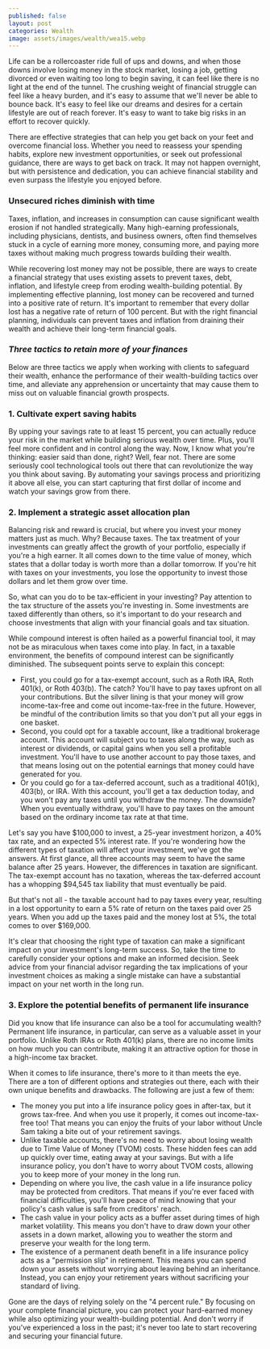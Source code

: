 ```yaml
---
published: false
layout: post
categories: Wealth
image: assets/images/wealth/wea15.webp
---
```


Life can be a rollercoaster ride full of ups and downs, and when those downs involve losing money in the stock market, losing a job, getting divorced or even waiting too long to begin saving, it can feel like there is no light at the end of the tunnel. The crushing weight of financial struggle can feel like a heavy burden, and it's easy to assume that we'll never be able to bounce back. It's easy to feel like our dreams and desires for a certain lifestyle are out of reach forever. It's easy to want to take big risks in an effort to recover quickly.

There are effective strategies that can help you get back on your feet and overcome financial loss. Whether you need to reassess your spending habits, explore new investment opportunities, or seek out professional guidance, there are ways to get back on track. It may not happen overnight, but with persistence and dedication, you can achieve financial stability and even surpass the lifestyle you enjoyed before.

### Unsecured riches diminish with time
Taxes, inflation, and increases in consumption can cause significant wealth erosion if not handled strategically. Many high-earning professionals, including physicians, dentists, and business owners, often find themselves stuck in a cycle of earning more money, consuming more, and paying more taxes without making much progress towards building their wealth.

While recovering lost money may not be possible, there are ways to create a financial strategy that uses existing assets to prevent taxes, debt, inflation, and lifestyle creep from eroding wealth-building potential. By implementing effective planning, lost money can be recovered and turned into a positive rate of return.
It's important to remember that every dollar lost has a negative rate of return of 100 percent. But with the right financial planning, individuals can prevent taxes and inflation from draining their wealth and achieve their long-term financial goals.

### _Three tactics to retain more of your finances_
Below are three tactics we apply when working with clients to safeguard their wealth, enhance the performance of their wealth-building tactics over time, and alleviate any apprehension or uncertainty that may cause them to miss out on valuable financial growth prospects.

### 1. Cultivate expert saving habits
By upping your savings rate to at least 15 percent, you can actually reduce your risk in the market while building serious wealth over time. Plus, you'll feel more confident and in control along the way.
Now, I know what you're thinking: easier said than done, right? Well, fear not. There are some seriously cool technological tools out there that can revolutionize the way you think about saving. By automating your savings process and prioritizing it above all else, you can start capturing that first dollar of income and watch your savings grow from there. 

### 2. Implement a strategic asset allocation plan
Balancing risk and reward is crucial, but where you invest your money matters just as much. Why? Because taxes.
The tax treatment of your investments can greatly affect the growth of your portfolio, especially if you're a high earner. It all comes down to the time value of money, which states that a dollar today is worth more than a dollar tomorrow. If you're hit with taxes on your investments, you lose the opportunity to invest those dollars and let them grow over time.

So, what can you do to be tax-efficient in your investing? Pay attention to the tax structure of the assets you're investing in. Some investments are taxed differently than others, so it's important to do your research and choose investments that align with your financial goals and tax situation.

While compound interest is often hailed as a powerful financial tool, it may not be as miraculous when taxes come into play. In fact, in a taxable environment, the benefits of compound interest can be significantly diminished.
The subsequent points serve to explain this concept:

- First, you could go for a tax-exempt account, such as a Roth IRA, Roth 401(k), or Roth 403(b). The catch? You'll have to pay taxes upfront on all your contributions. But the silver lining is that your money will grow income-tax-free and come out income-tax-free in the future. However, be mindful of the contribution limits so that you don't put all your eggs in one basket.  
- Second, you could opt for a taxable account, like a traditional brokerage account. This account will subject you to taxes along the way, such as interest or dividends, or capital gains when you sell a profitable investment. You'll have to use another account to pay those taxes, and that means losing out on the potential earnings that money could have generated for you.  
- Or you could go for a tax-deferred account, such as a traditional 401(k), 403(b), or IRA. With this account, you'll get a tax deduction today, and you won't pay any taxes until you withdraw the money. The downside? When you eventually withdraw, you'll have to pay taxes on the amount based on the ordinary income tax rate at that time.  

Let's say you have $100,000 to invest, a 25-year investment horizon, a 40% tax rate, and an expected 5% interest rate. If you're wondering how the different types of taxation will affect your investment, we've got the answers.
At first glance, all three accounts may seem to have the same balance after 25 years. However, the differences in taxation are significant. The tax-exempt account has no taxation, whereas the tax-deferred account has a whopping $94,545 tax liability that must eventually be paid.

But that's not all - the taxable account had to pay taxes every year, resulting in a lost opportunity to earn a 5% rate of return on the taxes paid over 25 years. When you add up the taxes paid and the money lost at 5%, the total comes to over $169,000.

It's clear that choosing the right type of taxation can make a significant impact on your investment's long-term success. So, take the time to carefully consider your options and make an informed decision. Seek advice from your financial advisor regarding the tax implications of your investment choices as making a single mistake can have a substantial impact on your net worth in the long run.

### 3. Explore the potential benefits of permanent life insurance
Did you know that life insurance can also be a tool for accumulating wealth? Permanent life insurance, in particular, can serve as a valuable asset in your portfolio. Unlike Roth IRAs or Roth 401(k) plans, there are no income limits on how much you can contribute, making it an attractive option for those in a high-income tax bracket.

When it comes to life insurance, there's more to it than meets the eye. There are a ton of different options and strategies out there, each with their own unique benefits and drawbacks. The following are just a few of them:

- The money you put into a life insurance policy goes in after-tax, but it grows tax-free. And when you use it properly, it comes out income-tax-free too! That means you can enjoy the fruits of your labor without Uncle Sam taking a bite out of your retirement savings.  
- Unlike taxable accounts, there's no need to worry about losing wealth due to Time Value of Money (TVOM) costs. These hidden fees can add up quickly over time, eating away at your savings. But with a life insurance policy, you don't have to worry about TVOM costs, allowing you to keep more of your money in the long run.  
- Depending on where you live, the cash value in a life insurance policy may be protected from creditors. That means if you're ever faced with financial difficulties, you'll have peace of mind knowing that your policy's cash value is safe from creditors' reach.  
- The cash value in your policy acts as a buffer asset during times of high market volatility. This means you don't have to draw down your other assets in a down market, allowing you to weather the storm and preserve your wealth for the long term.  
- The existence of a permanent death benefit in a life insurance policy acts as a "permission slip" in retirement. This means you can spend down your assets without worrying about leaving behind an inheritance. Instead, you can enjoy your retirement years without sacrificing your standard of living.  

Gone are the days of relying solely on the "4 percent rule." By focusing on your complete financial picture, you can protect your hard-earned money while also optimizing your wealth-building potential. And don't worry if you've experienced a loss in the past; it's never too late to start recovering and securing your financial future.


